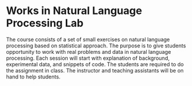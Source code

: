 # Works in Natural Language Processing Lab

The course consists of a set of small exercises on natural language processing based on statistical approach. 
The purpose is to give students opportunity to work with real problems and data in natural language 
processing. Each session will start with explanation of background, experimental data, and snippets of code. 
The students are required to do the assignment in class. The instructor and teaching assistants will be on 
hand to help students. 